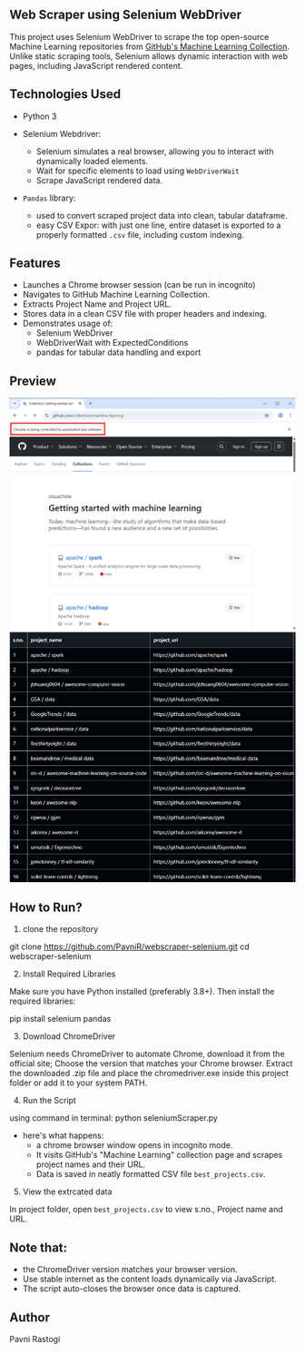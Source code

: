 ## Web Scraper using Selenium WebDriver
This project uses Selenium WebDriver to scrape the top open-source Machine Learning repositories from [GitHub's Machine Learning Collection](https://github.com/collections/machine-learning). Unlike static scraping tools, Selenium allows dynamic interaction with web pages, including JavaScript rendered content.

## Technologies Used
- Python 3
- Selenium Webdriver:
   - Selenium simulates a real browser, allowing you to interact with dynamically loaded elements.
   - Wait for specific elements to load using `WebDriverWait`
   - Scrape JavaScript rendered data.


- `Pandas` library:
   - used to convert scraped project data into clean, tabular dataframe.
   - easy CSV Expor: with just one line, entire dataset is exported to a properly formatted `.csv` file, including custom indexing. 

## Features
- Launches a Chrome browser session (can be run in incognito)
- Navigates to GitHub Machine Learning Collection.
- Extracts Project Name and Project URL.
- Stores data in a clean CSV file with proper headers and indexing.
- Demonstrates usage of:
   - Selenium WebDriver
   - WebDriverWait with ExpectedConditions
   - pandas for tabular data handling and export

## Preview
![Browser page](browserview.png)
![CSV File Preview](CSVpreview.png)

## How to Run?
1. clone the repository

git clone https://github.com/PavniR/webscraper-selenium.git 
cd webscraper-selenium

2. Install Required Libraries

Make sure you have Python installed (preferably 3.8+). Then install the required libraries:

pip install selenium pandas 

3. Download ChromeDriver

Selenium needs ChromeDriver to automate Chrome, download it from the official site; Choose the version that matches your Chrome browser.
Extract the downloaded .zip file and place the chromedriver.exe inside this project folder or add it to your system PATH.

4. Run the Script

using command in terminal: python seleniumScraper.py
- here's what happens:
  - a chrome browser window opens in incognito mode. 
  - It visits GitHub's "Machine Learning" collection page and scrapes project names and their URL.
  - Data is saved in neatly formatted CSV file `best_projects.csv`.

5. View the extrcated data

In project folder, open `best_projects.csv` to view s.no., Project name and URL.

## Note that:

- the ChromeDriver version matches your browser version.
- Use stable internet as the content loads dynamically via JavaScript.
- The script auto-closes the browser once data is captured.


## Author

Pavni Rastogi





